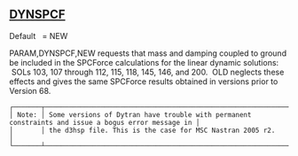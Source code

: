 ## [DYNSPCF](https://help.hexagonmi.com/bundle/MSC_Nastran_2022.4/page/Nastran_Combined_Book/qrg/parameters/TOC.DYNSPCF.xhtml)

Default    = NEW

PARAM,DYNSPCF,NEW requests that mass and damping coupled to ground be included in the SPCForce calculations for the linear dynamic solutions:  SOLs 103, 107 through 112, 115, 118, 145, 146, and 200.  OLD neglects these effects and gives the same SPCForce results obtained in versions prior to Version 68.

```text
┌───────┬────────────────────────────────────────────────────────────────────────────────────────────────────┐
│ Note: │ Some versions of Dytran have trouble with permanent constraints and issue a bogus error message in │
│       │ the d3hsp file. This is the case for MSC Nastran 2005 r2.                                          │
└───────┴────────────────────────────────────────────────────────────────────────────────────────────────────┘
```
